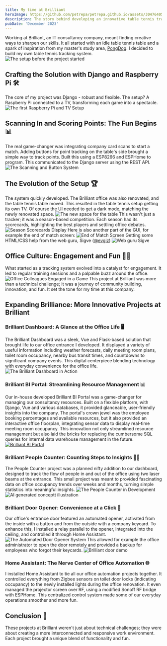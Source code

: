 ```yaml
---
title: My time at Brilliant
heroImage: https://github.com/petrepa/petrepa.github.io/assets/30476405/9ce173bb-c117-4844-aefb-ef40b076c867
description: The story behind developing an innovative table tennis tracking system at Brilliant, using Django, Raspberry Pi, and some DIY ingenuity along with other projects.
pubDate: 'December 2023'
---
```


Working at Brilliant, an IT consultancy company, meant finding creative ways to sharpen our skills. It all started with an idle table tennis table and a spark of inspiration from my master's study area, [PongDog](https://github.com/jakvah/PongDog). I decided to build my own table tennis tracking system. 
![The setup before the project started](https://github.com/petrepa/petrepa.github.io/assets/30476405/9fba8d1c-dd8d-4616-9938-8b1ec66ae10a)

## Crafting the Solution with Django and Raspberry Pi 🛠️
The core of my project was Django - robust and flexible. The setup? A Raspberry Pi connected to a TV, transforming each game into a spectacle.
![The first Raspberry Pi and TV Setup](https://github.com/petrepa/petrepa.github.io/assets/30476405/3aafb2e4-99e9-44ce-8542-2d55cb2dd162)

## Scanning In and Scoring Points: The Fun Begins 📊
The real game-changer was integrating company card scans to start a match. Adding buttons for point tracking on the table's side brought a simple way to track points. Built this using a ESP8266 and ESPHome to program. This communicated to the Django server using the REST API.
![The Scanning and Button System](https://github.com/petrepa/petrepa.github.io/assets/30476405/7bdc7b0e-b8f4-4d73-884b-3290418f72c2)

## The Evolution of the Setup 🏆
The system quickly developed. The Brilliant office was also renovated, and the table tennis table moved. This resulted in the table tennis setup getting its own TV. Of course the UI needed to get a dark mode, matching the newly renovated space.
![The new space for the table](https://github.com/petrepa/petrepa.github.io/assets/30476405/82567ed9-780f-4a0c-883b-d928c6498ce3)
This wasn't just a tracker; it was a season-based competition. Each season had its scorecards, highlighting the best players and settling office debates.
![Season Scorecards Display](https://github.com/petrepa/petrepa.github.io/assets/30476405/b6c0dd00-b421-44e6-8f92-4cd41b6ffdc1)
Here is also another part of the GUI, for example the end of match screen:
![End of Match Screen](https://github.com/petrepa/petrepa.github.io/assets/30476405/b1be49e7-f844-4002-aba5-4b32041b4592)
Getting some HTML/CSS help from the web guru, Sigve ([@evgiz](https://github.com/evgiz))
![Web guru Sigve](https://github.com/petrepa/petrepa.github.io/assets/30476405/ccec03b7-43ab-4258-9be2-6df369d3ecb0)

## Office Culture: Engagement and Fun 🤾‍♂️
What started as a tracking system evolved into a catalyst for engagement. It led to regular training sessions and a palpable buzz around the office.
![Office Colleagues Engaged in a Game](https://github.com/petrepa/petrepa.github.io/assets/30476405/0588300f-6665-4d73-9e6e-1cdfc364b460)
This project at Brilliant was more than a technical challenge; it was a journey of community building, innovation, and fun. It set the tone for my time at this company.

## Expanding Brilliance: More Innovative Projects at Brilliant
### Brilliant Dashboard: A Glance at the Office Life 🖥️
The Brilliant Dashboard was a sleek, Vue and Flask-based solution that brought life to our office entrance I developed. It displayed a variety of useful information including weather forecasts, daily meeting room plans, toilet room occupancy, nearby bus transit times, and countdowns to significant company events. This digital centerpiece blending technology with everyday convenience for the office life.
![The Brilliant Dashboard in Action](https://github.com/petrepa/petrepa.github.io/assets/30476405/37455229-acd9-4622-9c9a-f266fa9361b9)

### Brilliant BI Portal: Streamlining Resource Management 📊
Our in-house developed Brilliant BI Portal was a game-changer for managing our consultancy resources. Built on a flexible platform, with Django, Vue and various databases, it provided glanceable, user-friendly insights into the company. The portal's crown jewel was the employee booking percentages and available resources, but it also provided an interactive office floorplan, integrating sensor data to display real-time meeting room occupancy. This innovation not only streamlined resource management but also laid the bricks for replacing the cumbersome SQL queries for internal data warehouse management in the future.
[![Brilliant BI Portal](https://github.com/petrepa/petrepa.github.io/assets/30476405/edbcfa36-f0db-43da-8efc-384738df83f6)](https://github.com/petrepa/petrepa.github.io/assets/30476405/44769518-cdf1-4e44-9c77-42b500ea120e
)

### Brilliant People Counter: Counting Steps to Insights 🚶‍♂️
The People Counter project was a planned nifty addition to our dashboard, designed to track the flow of people in and out of the office using two laser beams at the entrance. This small project was meant to provided fascinating data on office occupancy trends over weeks and months, turning simple statistics into meaningful insights.
![The People Counter in Development](https://github.com/petrepa/petrepa.github.io/assets/30476405/fdfe4f3e-092c-4c12-97e6-833101fcc308)
![AI generated conceptt illustration](https://github.com/petrepa/petrepa.github.io/assets/30476405/40e1411e-1b8c-47bf-8d48-bd3b30959b60)

### Brilliant Door Opener: Convenience at a Click 🚪
Our office's entrance door featured an automated opener, activated from the inside with a button and from the outside with a company keycard. To enhance this, I installed a relay parallel to the opener, integrated into the ceiling, and controlled it through Home Assistant. 
![The Automated Door Opener System](https://github.com/petrepa/petrepa.github.io/assets/30476405/edf145b9-e432-4e68-862e-d3caff8b92a4)
This allowed for example the office administrator to open the door remotely and provided a backup for employees who forgot their keycards.
![Brilliant door demo](https://github.com/petrepa/petrepa.github.io/assets/30476405/3558d274-3de5-461e-838b-0d433d6d75c9)

### Home Assistant: The Nerve Center of Office Automation 🌐
I installed Home Assistant to tie all our office automation projects together. It controlled everything from Zigbee sensors on toilet door locks (indicating occupancy) to the newly installed lights during the office renovation. It even managed the projector screen over RF, using a modified Sonoff RF bridge with ESPHome. This centralized control system made some of our everyday operations smoother and more fun.

## Conclusion 🔄
These projects at Brilliant weren't just about technical challenges; they were about creating a more interconnected and responsive work environment. Each project brought a unique blend of functionality and fun.
